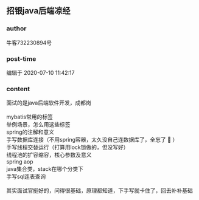 ## 招银java后端凉经
### author 
牛客732230894号
### post-time 

编辑于  2020-07-10 11:42:17
### content 
<div class="post-topic-des nc-post-content">
 <div>
  面试的是java后端软件开发，成都岗
 </div>
 <div>
  <br/>
 </div>
 <div>
  mybatis常用的标签
 </div>
 举例场景，怎么用这些标签
 <br/>
 spring的注解和意义
 <br/>
 手写数据库连接（不用spring容器，太久没自己连数据库了，全忘了
 <span>
  🙁
 </span>
 ）
 <br/>
 手写线程交替运行（打算用lock锁做的，但没写好）
 <br/>
 线程池的扩容缩容，核心参数及意义
 <br/>
 <div>
  spring aop
 </div>
 <div>
  java集合类，stack在哪个分类下
  <br/>
 </div>
 <div>
  手写sql连表查询
 </div>
 <div>
  <br/>
 </div>
 <div>
  其实面试官挺好的，问得很基础，原理都知道，下手写就卡住了，回去补补基础
  <br/>
 </div>
</div>

